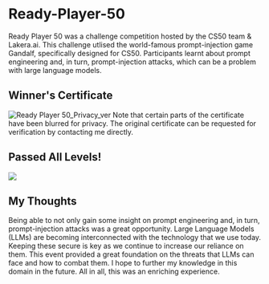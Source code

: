 # Ready-Player-50
Ready Player 50 was a challenge competition hosted by the CS50 team &amp; Lakera.ai. This challenge utlised the world-famous prompt-injection game Gandalf, specifically designed for CS50. Participants learnt about prompt engineering and, in turn, prompt-injection attacks, which can be a problem with large language models.


## Winner's Certificate
![Ready Player 50_Privacy_ver](https://github.com/omcodedthis/Ready-Player-50/assets/119602009/c98a7ee8-deb9-4e96-b4fa-9b9aac594d2e)
Note that certain parts of the certificate have been blurred for privacy. The original certificate can be requested for verification by contacting me directly.


## Passed All Levels!
<picture>
  <source media="(prefers-color-scheme: dark)" srcset="https://github.com/omcodedthis/Ready-Player-50/assets/119602009/55a98991-d153-458e-8c67-2a78c94515fb">
  <source media="(prefers-color-scheme: light)" srcset="https://github.com/omcodedthis/Ready-Player-50/assets/119602009/55a98991-d153-458e-8c67-2a78c94515fb">
  <img src="https://github.com/omcodedthis/Ready-Player-50/assets/119602009/55a98991-d153-458e-8c67-2a78c94515fb">
</picture>


## My Thoughts
Being able to not only gain some insight on prompt engineering and, in turn, prompt-injection attacks was a great opportunity. Large Language Models (LLMs) are becoming interconnected with the technology that we use today. Keeping these secure is key as we continue to increase our reliance on them. This event provided a great foundation on the threats that LLMs can face and how to combat them. I hope to further my knowledge in this domain in the future. All in all, this was an enriching experience.
